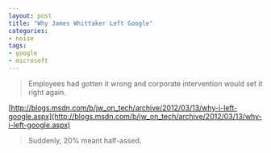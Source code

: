 ```yaml
---
layout: post
title: "Why James Whittaker Left Google"
categories:
- noise
tags:
- google
- microsoft
---
```


> Employees had gotten it wrong and corporate intervention would set it right again.

[http://blogs.msdn.com/b/jw_on_tech/archive/2012/03/13/why-i-left-google.aspx](http://blogs.msdn.com/b/jw_on_tech/archive/2012/03/13/why-i-left-google.aspx)

> Suddenly, 20% meant half-assed.